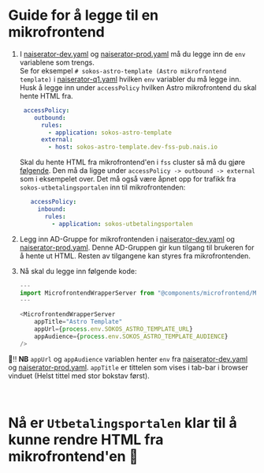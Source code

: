 # Guide for å legge til en mikrofrontend

1. I [naiserator-dev.yaml](../.) og [naiserator-prod.yaml](../.nais/naiserator-prod.yaml) må du legge inn de `env` variablene som trengs. <br>
   Se for eksempel `# sokos-astro-template (Astro mikrofrontend template)` i [naiserator-q1.yaml](../.nais/naiserator-q1.yaml) hvilken `env` variabler du må legge inn. <br>
   Husk å legge inn under `accessPolicy` hvilken Astro mikrofrontend du skal hente HTML fra.

   ```yaml
    accessPolicy:
       outbound:
         rules:
           - application: sokos-astro-template
         external:
           - host: sokos-astro-template.dev-fss-pub.nais.io
   ```

   Skal du hente HTML fra mikrofrontend'en i `fss` cluster så må du gjøre [følgende](https://docs.nais.io/workloads/explanations/migrating-to-gcp/#how-do-i-reach-an-application-found-on-premises-from-my-application-in-gcp). Den må da ligge under `accessPolicy -> outbound -> external` som i eksempelet over.
   Det må også være åpnet opp for trafikk fra `sokos-utbetalingsportalen` inn til mikrofrontenden:

   ```yaml
      accessPolicy:
        inbound:
          rules:
            - application: sokos-utbetalingsportalen
   ```

2. Legg inn AD-Gruppe for mikrofrontenden i [naiserator-dev.yaml](../.) og [naiserator-prod.yaml](../.nais/naiserator-prod.yaml). Denne AD-Gruppen gir kun tilgang til brukeren for å hente ut HTML. Resten av tilgangene kan styres fra mikrofrontenden.

3. Nå skal du legge inn følgende kode:

    ```js
    ---
    import MicrofrontendWrapperServer from "@components/microfrontend/MicrofrontendWrapperServer.astro";
    ---

    <MicrofrontendWrapperServer
        appTitle="Astro Template"
        appUrl={process.env.SOKOS_ASTRO_TEMPLATE_URL}
        appAudience={process.env.SOKOS_ASTRO_TEMPLATE_AUDIENCE}
    />
    ```

🚨‼️ **NB** `appUrl` og `appAudience` variablen henter `env` fra [naiserator-dev.yaml](../.) og [naiserator-prod.yaml](../.nais/naiserator-prod.yaml). `appTitle` er tittelen som vises i tab-bar i browser vinduet (Helst tittel med stor bokstav først).

<br>

# Nå er `Utbetalingsportalen` klar til å kunne rendre HTML fra mikrofrontend'en 🎉
